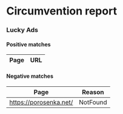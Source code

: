 # Circumvention report

### Lucky Ads

#### Positive matches

| Page | URL |
| --- | --- |

#### Negative matches

| Page | Reason |
| --- | --- |
| https://porosenka.net/ | NotFound |
